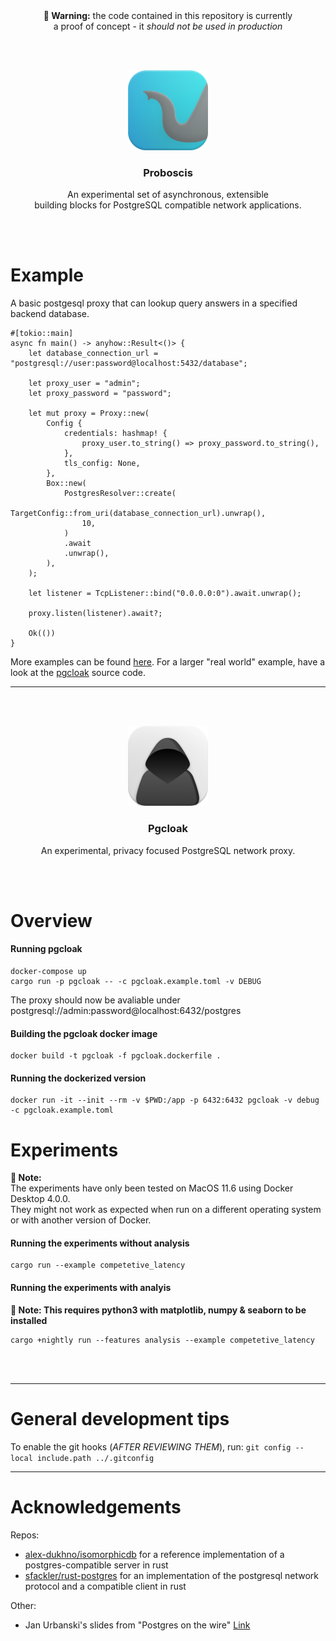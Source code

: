 <br />
<br />

<p align="center">
  <strong>🚨 Warning:</strong> the code contained in this repository is currently <br /> a proof of concept - it <i>should not be used in production</i></small>
</p>

<br />
<br />
<p align="center">
  <img src="resources/proboscis.png" alt="Proboscis Logo" width="128" height="128">

  <h3 align="center">Proboscis</h3>

  <p align="center">
    An experimental set of asynchronous, extensible <br /> building blocks for PostgreSQL compatible network applications.
  </p>
</p>
<br />
<br />

# Example

A basic postgesql proxy that can lookup query answers in a specified backend database.

```rust,no_run
#[tokio::main]
async fn main() -> anyhow::Result<()> {
    let database_connection_url = "postgresql://user:password@localhost:5432/database";

    let proxy_user = "admin";
    let proxy_password = "password";

    let mut proxy = Proxy::new(
        Config {
            credentials: hashmap! {
                proxy_user.to_string() => proxy_password.to_string(),
            },
            tls_config: None,
        },
        Box::new(
            PostgresResolver::create(
                TargetConfig::from_uri(database_connection_url).unwrap(),
                10,
            )
            .await
            .unwrap(),
        ),
    );

    let listener = TcpListener::bind("0.0.0.0:0").await.unwrap();

    proxy.listen(listener).await?;

    Ok(())
}
```

More examples can be found [here][examples].
For a larger "real world" example, have a look at the [pgcloak] source code.

[examples]: https://github.com/bezbac/proboscis/tree/main/examples
[pgcloak]: https://github.com/bezbac/proboscis/tree/main/crates/pgcloak

---

<br />
<br />
<p align="center">
  <img src="resources/pgcloak.png" alt="Pgcloak Logo" width="128" height="128">

  <h3 align="center">Pgcloak</h3>

  <p align="center">
    An experimental, privacy focused PostgreSQL network proxy.
  </p>
</p>
<br />
<br />

# Overview

#### Running pgcloak

```
docker-compose up
cargo run -p pgcloak -- -c pgcloak.example.toml -v DEBUG
```

The proxy should now be avaliable under postgresql://admin:password@localhost:6432/postgres

#### Building the pgcloak docker image

```
docker build -t pgcloak -f pgcloak.dockerfile .
```

#### Running the dockerized version

```
docker run -it --init --rm -v $PWD:/app -p 6432:6432 pgcloak -v debug -c pgcloak.example.toml
```

# Experiments

**🚧 Note:**  
The experiments have only been tested on MacOS 11.6 using Docker Desktop 4.0.0.  
They might not work as expected when run on a different operating system or with another version of Docker.

#### Running the experiments without analysis

```
cargo run --example competetive_latency
```

#### Running the experiments with analyis

**🚧 Note: This requires python3 with matplotlib, numpy & seaborn to be installed**

```
cargo +nightly run --features analysis --example competetive_latency
```

<br />
<br />

---

# General development tips

To enable the git hooks (_AFTER REVIEWING THEM_), run:
`git config --local include.path ../.gitconfig`

---

# Acknowledgements

Repos:

- [alex-dukhno/isomorphicdb](https://github.com/alex-dukhno/isomorphicdb) for a reference implementation of a postgres-compatible server in rust
- [sfackler/rust-postgres](https://github.com/sfackler/rust-postgres) for an implementation of the postgresql network protocol and a compatible client in rust

Other:

- Jan Urbanski's slides from "Postgres on the wire" [Link](https://www.pgcon.org/2014/schedule/attachments/330_postgres-for-the-wire.pdf)
